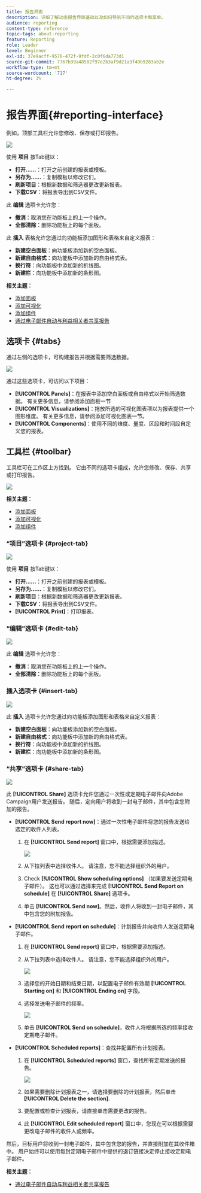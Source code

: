 ```yaml
---
title: 报告界面
description: 详细了解动态报告界面基础以及如何导航不同的选项卡和菜单。
audience: reporting
content-type: reference
topic-tags: about-reporting
feature: Reporting
role: Leader
level: Beginner
exl-id: 37e9acff-9576-472f-9fdf-2c0f6da773d1
source-git-commit: 7767b39a48502f97e2b3af9d21a3f49b9283ab2e
workflow-type: tm+mt
source-wordcount: '717'
ht-degree: 3%

---
```


# 报告界面{#reporting-interface}

例如，顶部工具栏允许您修改、保存或打印报告。

![](assets/dynamic_report_toolbar.png)

使用 **项目** 按Tab键以：

* **打开……**：打开之前创建的报表或模板。
* **另存为……**：复制模板以修改它们。
* **刷新项目**：根据新数据和筛选器更改更新报表。
* **下载CSV**：将报表导出到CSV文件。

此 **编辑** 选项卡允许您：

* **撤消**：取消您在功能板上的上一个操作。
* **全部清除**：删除功能板上的每个面板。

此 **插入** 表格允许您通过向功能板添加图形和表格来自定义报表：

* **新建空白面板**：向功能板添加新的空白面板。
* **新建自由格式**：向功能板中添加新的自由格式表。
* **换行符**：向功能板中添加新的折线图。
* **新建栏**：向功能板中添加新的条形图。

**相关主题：**

* [添加面板](../../reporting/using/adding-panels.md)
* [添加可视化](../../reporting/using/adding-visualizations.md)
* [添加组件](../../reporting/using/adding-components.md)
* [通过电子邮件自动与利益相关者共享报告](https://helpx.adobe.com/campaign/kb/simplify-campaign-management.html#Reportandshareinsightswithallstakeholders)

## 选项卡 {#tabs}

通过左侧的选项卡，可构建报告并根据需要筛选数据。

![](assets/dynamic_report_interface.png)

通过这些选项卡，可访问以下项目：

* **[!UICONTROL Panels]**：在报表中添加空白面板或自由格式以开始筛选数据。 有关更多信息，请参阅添加面板一节
* **[!UICONTROL Visualizations]**：拖放所选的可视化图表项以为报表提供一个图形维度。 有关更多信息，请参阅添加可视化图表一节。
* **[!UICONTROL Components]**：使用不同的维度、量度、区段和时间段自定义您的报表。

## 工具栏 {#toolbar}

工具栏可在工作区上方找到。 它由不同的选项卡组成，允许您修改、保存、共享或打印报告。

![](assets/dynamic_report_toolbar.png)

**相关主题：**

* [添加面板](../../reporting/using/adding-panels.md)
* [添加可视化](../../reporting/using/adding-visualizations.md)
* [添加组件](../../reporting/using/adding-components.md)

### “项目”选项卡 {#project-tab}

![](assets/tab_project.png)

使用 **项目** 按Tab键以：

* **打开……**：打开之前创建的报表或模板。
* **另存为……**：复制模板以修改它们。
* **刷新项目**：根据新数据和筛选器更改更新报表。
* **下载CSV**：将报表导出到CSV文件。
* **[!UICONTROL Print]**：打印报表。

### “编辑”选项卡 {#edit-tab}

![](assets/tab_edit.png)

此 **编辑** 选项卡允许您：

* **撤消**：取消您在功能板上的上一个操作。
* **全部清除**：删除功能板上的每个面板。

### 插入选项卡 {#insert-tab}

![](assets/tab_insert.png)

此 **插入** 选项卡允许您通过向功能板添加图形和表格来自定义报表：

* **新建空白面板**：向功能板添加新的空白面板。
* **新建自由格式**：向功能板中添加新的自由格式表。
* **换行符**：向功能板中添加新的折线图。
* **新建栏**：向功能板中添加新的条形图。

### “共享”选项卡 {#share-tab}

![](assets/tab_share_1.png)

此 **[!UICONTROL Share]** 选项卡允许您通过一次性或定期电子邮件向Adobe Campaign用户发送报告。 随后，定向用户将收到一封电子邮件，其中包含您附加的报告。

* **[!UICONTROL Send report now]**：通过一次性电子邮件将您的报告发送给选定的收件人列表。

   1. 在 **[!UICONTROL Send report]** 窗口中，根据需要添加描述。

      ![](assets/tab_share_4.png)

   1. 从下拉列表中选择收件人。 请注意，您不能选择组织外的用户。
   1. Check **[!UICONTROL Show scheduling options]** （如果要发送定期电子邮件）。 这也可以通过选择来完成 **[!UICONTROL Send Report on schedule]** 在 **[!UICONTROL Share]** 选项卡。
   1. 单击 **[!UICONTROL Send now]**。然后，收件人将收到一封电子邮件，其中包含您的附加报告。

* **[!UICONTROL Send report on schedule]**：计划报告并向收件人发送定期电子邮件。

   1. 在 **[!UICONTROL Send report]** 窗口中，根据需要添加描述。
   1. 从下拉列表中选择收件人。 请注意，您不能选择组织外的用户。

      ![](assets/tab_share_5.png)

   1. 选择您的开始日期和结束日期，以配置电子邮件有效期 **[!UICONTROL Starting on]** 和 **[!UICONTROL Ending on]** 字段。
   1. 选择发送电子邮件的频率。

      ![](assets/tab_share_2.png)

   1. 单击 **[!UICONTROL Send on schedule]**，收件人将根据所选的频率接收定期电子邮件。

* **[!UICONTROL Scheduled reports]**：查找并配置所有计划报表。

   1. 在 **[!UICONTROL Scheduled reports]** 窗口，查找所有定期发送的报告。

      ![](assets/tab_share_3.png)

   1. 如果需要删除计划报表之一，请选择要删除的计划报表，然后单击 **[!UICONTROL Delete the section]**.
   1. 要配置或检查计划报表，请直接单击需要更改的报告。
   1. 此 **[!UICONTROL Edit scheduled report]** 窗口中，您现在可以根据需要更改电子邮件的收件人或频率。

然后，目标用户将收到一封电子邮件，其中包含您的报告，并直接附加在其收件箱中。 用户始终可以使用每封定期电子邮件中提供的退订链接决定停止接收定期电子邮件。

**相关主题：**

* [通过电子邮件自动与利益相关者共享报告](https://helpx.adobe.com/campaign/kb/simplify-campaign-management.html#Reportandshareinsightswithallstakeholders)
